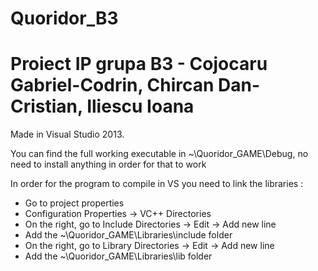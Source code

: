 # Quoridor_B3

Proiect IP grupa B3 - Cojocaru Gabriel-Codrin, Chircan Dan-Cristian, Iliescu Ioana
=======
Made in Visual Studio 2013.

You can find the full working executable in ~\Quoridor_GAME\Debug, no need to install anything in order for that to work

In order for the program to compile in VS you need to link the libraries :
- Go to project properties
- Configuration Properties -> VC++ Directories
- On the right, go to Include Directories -> Edit -> Add new line
- Add the ~\Quoridor_GAME\Libraries\include folder
- On the right, go to Library Directories -> Edit -> Add new line
- Add the ~\Quoridor_GAME\Libraries\lib folder
